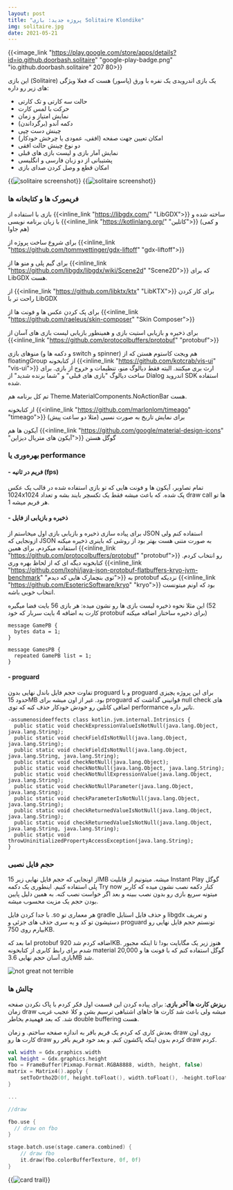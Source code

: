 ```yaml
---
layout: post
title: "پروژه جدید: بازی Solitaire Klondike"
img: solitaire.jpg
date: 2021-05-21
---
```


{{<image_link "https://play.google.com/store/apps/details?id=io.github.doorbash.solitaire" "google-play-badge.png" "io.github.doorbash.solitaire" 207 80>}}

این بازی (Solitaire) یک بازی اندرویدی یک نفره با ورق (پاسور) هست که فعلا ویژگی های زیر رو داره:
- حالت سه کارتی و تک کارتی
- حرکت با لمس کارت
- نمایش امتیاز و زمان
- دکمه آندو (برگرداندن)
- چینش دست چپی
- امکان تعیین جهت صفحه (افقی، عمودی یا چرخش خودکار)
- دو نوع چینش حالت افقی
- نمایش آمار بازی و لیست بازی های قبلی 
- پشتیبانی از دو زبان فارسی و انگلیسی
- امکان قطع و وصل کردن صدای بازی

{{<image src="solitaire_screenshot_1.jpg" alt="solitaire screenshot">}}
{{<image src="solitaire_screenshot_2.jpg" alt="solitaire screenshot">}}

### فریمورک ها و کتابخانه ها
بازی با استفاده از {{<inline_link "https://libgdx.com/" "LibGDX">}} ساخته شده و با زبان برنامه نویسی {{<inline_link "https://kotlinlang.org/" "کاتلین">}} (و کمی هم جاوا)

برای شروع ساخت پروژه از {{<inline_link "https://github.com/tommyettinger/gdx-liftoff" "gdx-liftoff">}}

برای گیم پلی و منو ها از {{<inline_link "https://github.com/libgdx/libgdx/wiki/Scene2d" "Scene2D">}} که برای LibGDX هست. 

از {{<inline_link "https://github.com/libktx/ktx" "LibKTX">}} برای کار کردن راحت تر با LibGDX

برای پک کردن عکس ها و فونت ها از {{<inline_link "https://github.com/raeleus/skin-composer" "Skin Composer">}}

برای ذخیره و بازیابی استیت بازی و همینطور بازیابی لیست بازی های آسان از {{<inline_link "https://github.com/protocolbuffers/protobuf" "protobuf">}}

 منوهای بازی (و دکمه ها و switch و spinner) هم ویجت کاستوم هستن که از  floatingGroup از کتابخونه {{<inline_link "https://github.com/kotcrab/vis-ui" "vis-ui">}} ارث بری میکنند. البته فقط دیالوگ منو، تنظیمات و خروج از بازی.
برای ساخت دیالوگ "بازی های قبلی" و "شما برنده شدید" از Dialog اندروید SDK استفاده شده. 

تم کل برنامه هم Theme.MaterialComponents.NoActionBar هست. 

از کتابخونه {{<inline_link "https://github.com/marlonlom/timeago" "timeago">}} برای نمایش تاریخ به صورت نسبی (مثلا دو ساعت پیش)

آیکون ها هم {{<inline_link "https://github.com/google/material-design-icons" "آیکون های متریال دیزاین">}} گوگل هستن

### بهره‌وری یا performance

#### - فریم در ثانیه (fps)

 تمام تصاویر، آیکون ها و فونت هایی که تو بازی استفاده شده در قالب یک عکس 1024x1024 پک شده. که باعث میشه فقط یک تکسچر بایند بشه و تعداد draw call ها تو هر فریم میشه 1.

#### - ذخیره و بازیابی از فایل
برای پیاده سازی ذخیره و بازیابی بازی اول میخاستم از JSON استفاده کنم ولی ازونجایی که JSON به صورت متنی هست بهتر بود از روشی که باینری ذخیره میکنه استفاده میکردم. برای همین {{<inline_link "https://github.com/protocolbuffers/protobuf" "protobuf">}} رو انتخاب کردم. کتابخونه دیگه ای که از لحاظ بهره وری {{<inline_link "https://github.com/lxohi/java-json-protobuf-flatbuffers-kryo-jvm-benchmark" "توی بنچمارک هایی که دیدم">}} به protobuf نزدیکه {{<inline_link "https://github.com/EsotericSoftware/kryo" "kryo">}} بود که اونم میتونست انتخاب خوبی باشه.

این مثلا نحوه ذخیره لیست بازی ها رو نشون میده:
هر بازی 56 بایت فضا میگیره (52 کارت به اضافه 4 بایت سربار که خود protobuf برای ذخیره ساختار اضافه میکنه)

```plaintext
message GamePB {
  bytes data = 1;
}

message GamesPB {
  repeated GamePB list = 1;
}
```

#### - proguard
تفاوت حجم فایل باندل نهایی بدون proguard و با proguard برای این پروژه یچیزی حدود 15MB بود. 
غیر از اون میشه برای proguard قوانینی گذاشت که null check های اضافی کاتلین رو خودش خودکار حذف کنه که توی performance تاثیر داره.

```plaintext
-assumenosideeffects class kotlin.jvm.internal.Intrinsics {
  public static void checkExpressionValueIsNotNull(java.lang.Object, java.lang.String);
  public static void checkFieldIsNotNull(java.lang.Object, java.lang.String);
  public static void checkFieldIsNotNull(java.lang.Object, java.lang.String, java.lang.String);
  public static void checkNotNull(java.lang.Object);
  public static void checkNotNull(java.lang.Object, java.lang.String);
  public static void checkNotNullExpressionValue(java.lang.Object, java.lang.String);
  public static void checkNotNullParameter(java.lang.Object, java.lang.String);
  public static void checkParameterIsNotNull(java.lang.Object, java.lang.String);
  public static void checkReturnedValueIsNotNull(java.lang.Object, java.lang.String);
  public static void checkReturnedValueIsNotNull(java.lang.Object, java.lang.String, java.lang.String);
  public static void throwUninitializedPropertyAccessException(java.lang.String);
}
```

### حجم فایل نصبی
از اونجایی که حجم فایل  نهایی زیر 15MB میشه. میتونیم از قابلیت Instant Play گوگل پلی استفاده کنیم. اینطوری یک دکمه Try now کنار دکمه نصب نشون میده که کاربر میتونه سریع بازی رو بدون نصب ببینه و بعد اگر خواست نصب کنه. به همین دلیل پایین بودن حجم یک مزیت محسوب میشه.

با جدا کردن فایل .so هر معماری تو gradle و حذف فایل استایل libgdx و تعریف دستیشون تو کد و یه سری حذف های جزئی و proguard تونستم حجم فایل نهایی رو بیارم روی 750KB. 

اما بعد که protobuf اضافه کردم شد 920KB. هنوز زیر یک مگابایت بود! تا اینکه مجبور شدم برای رابط کابری از کتابخونه material گوگل استفاده کنم که با فونت ها و 20,000 بازی آسان حجم نهایی 3.6MB شد.

![not great not terrible](https://media.giphy.com/media/B2l0NnxK9KiVa0CXBh/giphy.gif)

### چالش ها

**ریزش کارت ها آخر بازی**:
برای پیاده کردن این قسمت اول فکر کردم با پاک نکردن صفحه زمان draw میشه ولی باعث شد کارت ها جاهای اشتباهی ترسیم بشن و کلا عجیب غریب شد. که بعد فهمیدم بخاطر double buffering هست.

بعدش کاری که کردم یک فریم بافر به اندازه صفحه ساختم. و زمان draw روی اون کارت ها رو draw کردم بدون اینکه پاکشون کنم. و بعد خود فریم بافر رو draw کردم.

```kotlin
val width = Gdx.graphics.width
val height = Gdx.graphics.height
fbo = FrameBuffer(Pixmap.Format.RGBA8888, width, height, false)
matrix = Matrix4().apply {
    setToOrtho2D(0f, height.toFloat(), width.toFloat(), -height.toFloat())
}

... 

//draw

fbo.use {
  // draw on fbo
}

stage.batch.use(stage.camera.combined) {
    // draw fbo
    it.draw(fbo.colorBufferTexture, 0f, 0f)
}
```

{{<image src="solitaire_card_trail.jpg" alt="card trail">}}
